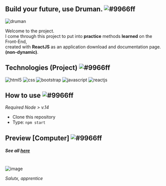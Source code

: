##  Build your future, use Druman. ![#9966ff](https://via.placeholder.com/10/0099ff/ffffff?text=+) 

![druman](https://i.imgur.com/DJ74Ha1.png)

Welcome to the project. <br>
I come through this project to put into **practice** methods **learned** on the Front-End, <br>
created with **ReactJS** as an application download and documentation page. **(non-dynamic)**.

## Technologies (Project) ![#9966ff](https://via.placeholder.com/10/0099ff/ffffff?text=+)
![html5](https://img.shields.io/badge/HTML5-0099ff?style=for-the-badge&logo=html5&logoColor=white) 
![css](https://img.shields.io/badge/CSS3-0099ff?style=for-the-badge&logo=css3&logoColor=white) 
![bootstrap](https://img.shields.io/badge/Bootstrap-0099ff?style=for-the-badge&logo=bootstrap&logoColor=white) 
![javascript](https://img.shields.io/badge/JavaScript-00000F?style=for-the-badge&logo=javascript&logoColor=0099ff)
![reactjs](https://img.shields.io/badge/ReactJS-00000F?style=for-the-badge&logo=react&logoColor=0099ff)

## How to use ![#9966ff](https://via.placeholder.com/10/0099ff/ffffff?text=+)

*Required Node > v.14*
- Clone this repository
- Type: `npm start`

## Preview [Computer] ![#9966ff](https://via.placeholder.com/10/0099ff/ffffff?text=+) 
##### See all <a href="https://www.behance.net/gallery/133766831/Mediafire-DownloadPage-Redesign">here</a><br>
\
![image](https://i.imgur.com/VF30iR2.png)

*Salutx, apprentice*
